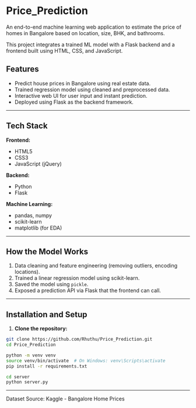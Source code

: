 # Price_Prediction

An end-to-end machine learning web application to estimate the price of homes in Bangalore based on location, size, BHK, and bathrooms.

This project integrates a trained ML model with a Flask backend and a frontend built using HTML, CSS, and JavaScript.

## Features

- Predict house prices in Bangalore using real estate data.
- Trained regression model using cleaned and preprocessed data.
- Interactive web UI for user input and instant prediction.
- Deployed using Flask as the backend framework.

---

##  Tech Stack

**Frontend:**
- HTML5
- CSS3
- JavaScript (jQuery)

**Backend:**
- Python
- Flask

**Machine Learning:**
- pandas, numpy
- scikit-learn
- matplotlib (for EDA)

---
## How the Model Works

1. Data cleaning and feature engineering (removing outliers, encoding locations).
2. Trained a linear regression model using scikit-learn.
3. Saved the model using `pickle`.
4. Exposed a prediction API via Flask that the frontend can call.

---

##  Installation and Setup

1. **Clone the repository:**

```bash
git clone https://github.com/Rhuthu/Price_Prediction.git
cd Price_Prediction

python -m venv venv
source venv/bin/activate  # On Windows: venv\Scripts\activate
pip install -r requirements.txt

cd server
python server.py
```
---
Dataset Source: Kaggle - Bangalore Home Prices


